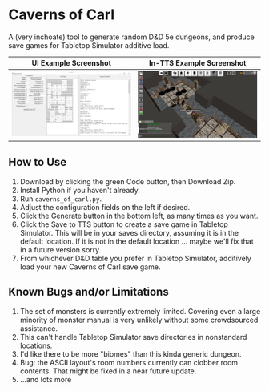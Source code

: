 # Caverns of Carl

A (very inchoate) tool to generate random D&D 5e dungeons, and produce save games for Tabletop Simulator additive load.

UI Example Screenshot             |  In-TTS Example Screenshot
:-------------------------:|:-------------------------:
![UI Screenshot](https://raw.githubusercontent.com/khaaarl/caverns-of-carl/main/docs/screenshots/Screenshot-2024-01-09%20173040.jpg)  |  ![TTS Screenshot](https://raw.githubusercontent.com/khaaarl/caverns-of-carl/main/docs/screenshots/20240105213607_1.jpg)

## How to Use

1. Download by clicking the green Code button, then Download Zip.
2. Install Python if you haven't already.
3. Run `caverns_of_carl.py`.
4. Adjust the configuration fields on the left if desired.
5. Click the Generate button in the bottom left, as many times as you want.
6. Click the Save to TTS button to create a save game in Tabletop Simulator. This will be in your saves directory, assuming it is in the default location. If it is not in the default location ... maybe we'll fix that in a future version sorry.
7. From whichever D&D table you prefer in Tabletop Simulator, additively load your new Caverns of Carl save game.

## Known Bugs and/or Limitations

1. The set of monsters is currently extremely limited. Covering even a large minority of monster manual is very unlikely without some crowdsourced assistance.
2. This can't handle Tabletop Simulator save directories in nonstandard locations.
3. I'd like there to be more "biomes" than this kinda generic dungeon.
4. Bug: the ASCII layout's room numbers currently can clobber room contents. That might be fixed in a near future update.
5. ...and lots more
